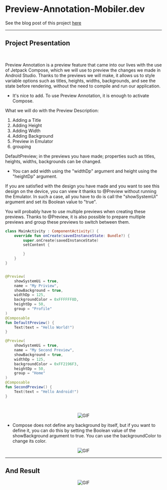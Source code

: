 # Preview-Annotation-Mobiler.dev

See the blog post of this project [here][0]

-------------

## Project Presentation

<br>

Preview Annotation is a preview feature that came into our lives with the use of Jetpack Compose, which we will use to preview the changes we made in Android Studio.
Thanks to the previews we will make, it allows us to style variable options such as titles, heights, widths, backgrounds, and see the state before rendering, without the need to compile and run our application.

* It's nice to add. To use Preview Annotation, it is enough to activate Compose.

What we will do with the Preview Description:

1)  Adding a Title
2) Adding Height
3) Adding Width
4) Adding Background
5) Preview in Emulator
6) grouping

 DefaultPreview; in the previews you have made; properties such as titles, heights, widths, backgrounds can be changed.
* You can add width using the "widthDp" argument and height using the "heightDp" argument.

If you are satisfied with the design you have made and you want to see this design on the device, you can view it thanks to @Preview without running the Emulator. In such a case, all you have to do is call the "showSystemUi" argument and set its Boolean value to "true".


You will probably have to use multiple previews when creating these previews. Thanks to @Preview, it is also possible to prepare multiple previews and group these previews to switch between them.

```kotlin   
class MainActivity : ComponentActivity() {
    override fun onCreate(savedInstanceState: Bundle?) {
        super.onCreate(savedInstanceState)
        setContent {

        }
    }
}


@Preview(
    showSystemUi = true,
    name = "My Priview",
    showBackground = true,
    widthDp = 125,
    backgroundColor = 0xFFFFFF8D,
    heightDp = 50,
    group = "Profile"
)
@Composable
fun DefaultPreview() {
    Text(text = "Hello World!")
}

@Preview(
    showSystemUi = true,
    name = "My Second Preview",
    showBackground = true,
    widthDp = 125,
    backgroundColor = 0xFF2196F3,
    heightDp = 50,
    group = "Home"
)
@Composable
fun SecondPreview() {
    Text(text = "Hello Android!")
}
```
<br>

<p align="center">
<img src="https://user-images.githubusercontent.com/71982171/175336935-8d699ab5-4d20-4a0d-a6b7-4382aa38a9aa.png" alt="GIF" />
</p>

* Compose does not define any background by itself, but if you want to define it, you can do this by setting the Boolean value of the showBackground argument to true. You can use the backgroundColor to change its color.

<p align="center">
<img src="https://user-images.githubusercontent.com/71982171/175336941-cb96148d-20f9-472a-a90e-d59eb0b2998e.png" alt="GIF" />
</p>




-----------
## And Result
<p align="center">
  <img src="https://user-images.githubusercontent.com/71982171/175336505-feadf096-53d6-42ee-a5e4-b9c67efad68b.png" alt="GIF" />
</p>

[0]: https://www.mobiler.dev/post/jetpack-compose-da-preview-annotation
